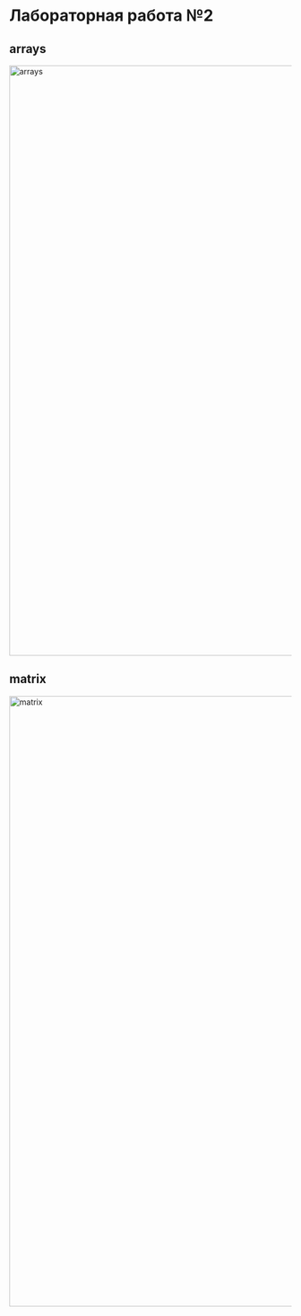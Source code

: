# Лабораторная работа №2 
## arrays
<img width="1086" height="1052" alt="arrays" src="https://github.com/user-attachments/assets/81e69952-9011-479c-a530-0d1f58225aea" />

## matrix 
<img width="1245" height="1088" alt="matrix" src="https://github.com/user-attachments/assets/1345d757-4426-41e5-bb18-d1e03aecf7aa" />
